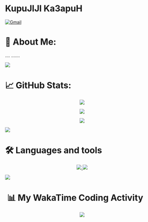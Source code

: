 # KupuJlJl Ka3apuH

<div>
  <a href="mailto:klient.rubin92596@gmail.com"  target="_blank">
    <img src="https://img.shields.io/badge/-Gmail-c14438?style=for-the-badge&logo=Gmail&logoColor=white&link=mailto:tiagobg15@gmail.com" alt="Gmail"/>
  </a>
</div>

# 💫 About Me:
....
.......

<img src="https://user-images.githubusercontent.com/73097560/115834477-dbab4500-a447-11eb-908a-139a6edaec5c.gif">

# 📈 GitHub Stats:

<div align="center">

![](https://github-readme-stats.vercel.app/api?username=Ka3apuH&theme=react&hide_border=false&include_all_commits=true&count_private=true)<br/>

![](https://github-readme-streak-stats.herokuapp.com/?user=Ka3apuH&theme=react&hide_border=false)<br/>

![](https://github-readme-stats.vercel.app/api/top-langs/?username=Ka3apuH&theme=react&hide_border=false&include_all_commits=true&count_private=true&layout=compact)<br/>

</div>

<img src="https://user-images.githubusercontent.com/73097560/115834477-dbab4500-a447-11eb-908a-139a6edaec5c.gif">

# 🛠️ Languages and tools

<p align="center">
  <a href="https://skillicons.dev">
    <img src="https://skillicons.dev/icons?i=postgres,linux,bash,md,java,fastapi,spring,cmake,maven,gradle,nginx," />
    <img src="https://skillicons.dev/icons?i=git,docker,cpp,vim,py,kubernetes,postman,latex,vscode,redis,powershell,idea,github," />
</a>
</p>

<img src="https://user-images.githubusercontent.com/73097560/115834477-dbab4500-a447-11eb-908a-139a6edaec5c.gif">



# ️ ️📊️ My WakaTime Coding Activity

<div align="center">
  <img src="https://github-readme-stats.vercel.app/api/wakatime?username=@Ka3apuH&theme=github_dark"/>
</div>




